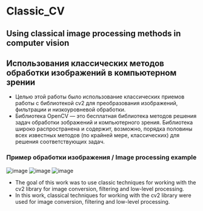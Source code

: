 # Classic_CV
## Using classical image processing methods in computer vision
## Использования классических методов обработки изображений в компьютерном зрении

* Целью этой работы было использование классических приемов работы с библиотекой cv2 для преобразования изображений, фильтрации и низкоуровневой обработки.
* Библиотека OpenCV — это бесплатная библиотека методов решения задач обработки зображений и компьютерного зрения. Библиотека широко распространена и содержит, возможно, порядка половины всех известных методов (по крайней мере, классических) для решения соответствующих задач.

### Пример обработки изображения / Image processing example
![image](https://github.com/ArtemAvgutin/Classic_CV/assets/131138862/45de16fa-ec0a-49bc-94ce-7a1fe1857c79)
![image](https://github.com/ArtemAvgutin/Classic_CV/assets/131138862/dc324a4c-ca6a-449d-9ccb-f14503e92d2d)
![image](https://github.com/ArtemAvgutin/Classic_CV/assets/131138862/19542d8f-8654-43a9-b031-c2ecfac3b2b9)


* The goal of this work was to use classic techniques for working with the cv2 library for image conversion, filtering and low-level processing.
* In this work, classical techniques for working with the cv2 library were used for image conversion, filtering and low-level processing.
